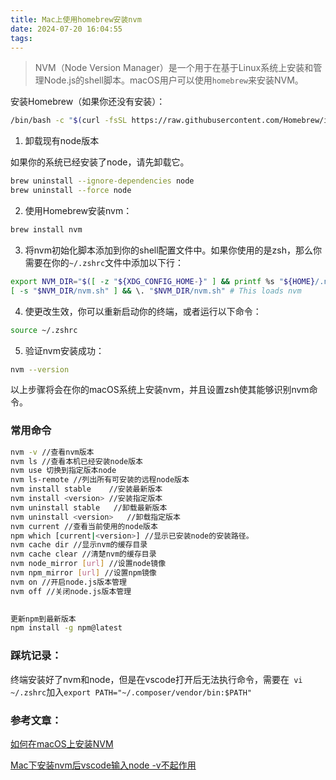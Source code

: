 ```yaml
---
title: Mac上使用homebrew安装nvm
date: 2024-07-20 16:04:55
tags:
---
```


> NVM（Node Version Manager）是一个用于在基于Linux系统上安装和管理Node.js的shell脚本。macOS用户可以使用`homebrew`来安装NVM。

安装Homebrew（如果你还没有安装）：

```sh
/bin/bash -c "$(curl -fsSL https://raw.githubusercontent.com/Homebrew/install/HEAD/install.sh)"
```

1. 卸载现有node版本

如果你的系统已经安装了node，请先卸载它。

```bash
brew uninstall --ignore-dependencies node 
brew uninstall --force node 
```

2. 使用Homebrew安装nvm：

```sh
brew install nvm
```

3. 将nvm初始化脚本添加到你的shell配置文件中。如果你使用的是zsh，那么你需要在你的`~/.zshrc`文件中添加以下行：

```sh
export NVM_DIR="$([ -z "${XDG_CONFIG_HOME-}" ] && printf %s "${HOME}/.nvm" || printf %s "${XDG_CONFIG_HOME}/nvm")"
[ -s "$NVM_DIR/nvm.sh" ] && \. "$NVM_DIR/nvm.sh" # This loads nvm
```

4. 使更改生效，你可以重新启动你的终端，或者运行以下命令：

```sh
source ~/.zshrc
```

5. 验证nvm安装成功：

```sh
nvm --version
```

以上步骤将会在你的macOS系统上安装nvm，并且设置zsh使其能够识别nvm命令。



### 常用命令

```sh
nvm -v //查看nvm版本
nvm ls //查看本机已经安装node版本
nvm use 切换到指定版本node
nvm ls-remote //列出所有可安装的远程node版本
nvm install stable    //安装最新版本
nvm install <version> //安装指定版本
nvm uninstall stable   //卸载最新版本
nvm uninstall <version>   //卸载指定版本
nvm current //查看当前使用的node版本
npm which [current|<version>] //显示已安装node的安装路径。
nvm cache dir //显示nvm的缓存目录
nvm cache clear //清楚nvm的缓存目录
nvm node_mirror [url] //设置node镜像
nvm npm_mirror [url] //设置npm镜像
nvm on //开启node.js版本管理
nvm off //关闭node.js版本管理
 

更新npm到最新版本
npm install -g npm@latest
```



### 踩坑记录：

终端安装好了nvm和node，但是在vscode打开后无法执行命令，需要在` vi ~/.zshrc`加入`export PATH="~/.composer/vendor/bin:$PATH"`



### 参考文章：

[如何在macOS上安装NVM](https://juejin.cn/post/7083026831263137800)

[Mac下安装nvm后vscode输入node -v不起作用](https://www.cnblogs.com/famensaodiseng/p/10427673.html)

